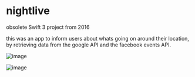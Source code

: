 # nightlive
obsolete Swift 3 project from 2016

this was an app to inform users about whats going on around their location, by retrieving data from the google API and the facebook events API. 

![image](https://user-images.githubusercontent.com/29574225/147356234-6fc0d066-0900-403a-b2ec-680bddc968f9.png)

![image](https://user-images.githubusercontent.com/29574225/147356217-043ba480-fcfb-46b1-8f3a-60ea0baf4457.png)
